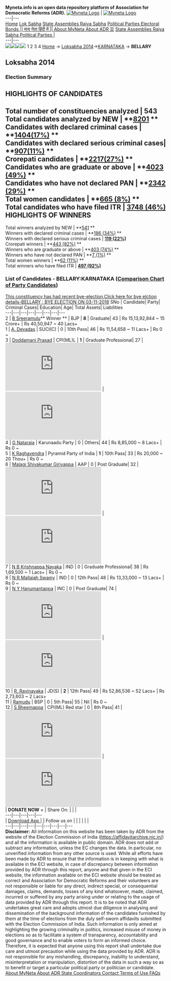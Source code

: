 **Myneta.info is an open data repository platform of Association for Democratic Reforms (ADR).**
[![Myneta Logo](https://www.myneta.info/lib/img/myneta-logo.png)](https://www.myneta.info/) | [![Myneta Logo](https://www.myneta.info/lib/img/adr-logo.png)](https://adrindia.org)  
---|---  
[Home](https://www.myneta.info/) [Lok Sabha](https://www.myneta.info/#ls "Lok Sabha") [ State Assemblies ](https://www.myneta.info/#sa "State Assemblies") [Rajya Sabha](https://www.myneta.info/#rs "Rajya Sabha") [Political Parties ](https://www.myneta.info/party "Political Parties") [ Electoral Bonds ](https://www.myneta.info/electoral_bonds "Electoral Bonds") [ || माय नेता हिंदी में || ](https://translate.google.co.in/translate?prev=hp&hl=en&js=y&u=www.myneta.info&sl=en&tl=hi&history_state0=) [ About MyNeta ](https://adrindia.org/content/about-myneta) [ About ADR ](https://adrindia.org/about-adr/who-we-are) [☰](javascript:void\(0\))
[ State Assemblies ](https://www.myneta.info/#sa "State Assemblies") [ Rajya Sabha ](https://www.myneta.info/#rs "Rajya Sabha") [ Political Parties ](https://www.myneta.info/party "Political Parties")
|   
---|---  
![](https://www.myneta.info/lib/img/banner/banner-1.png)![](https://www.myneta.info/lib/img/banner/banner-2.png)![](https://www.myneta.info/lib/img/banner/banner-3.png)![](https://www.myneta.info/lib/img/banner/banner-4.png)
1  2  3  4 
[Home](https://www.myneta.info/) → [Loksabha 2014](https://www.myneta.info/ls2014/)→[KARNATAKA](https://www.myneta.info/ls2014/index.php?action=show_constituencies&state_id=10) → **BELLARY**
### 
## Loksabha 2014
###  Election Summary 
HIGHLIGHTS OF CANDIDATES  
---  
Total number of constituencies analyzed |  543   
Total candidates analyzed by NEW | **[8201](https://www.myneta.info/ls2014/index.php?action=summary&subAction=candidates_analyzed&sort=candidate#summary) **  
Candidates with declared criminal cases | **[1404(17%)](https://www.myneta.info/ls2014/index.php?action=summary&subAction=crime&sort=candidate#summary) **  
Candidates with declared serious criminal cases| **[907(11%)](https://www.myneta.info/ls2014/index.php?action=summary&subAction=serious_crime&sort=candidate#summary) **  
Crorepati candidates | **[2217(27%)](https://www.myneta.info/ls2014/index.php?action=summary&subAction=crorepati&sort=candidate#summary) **  
Candidates who are graduate or above | **[4023 (49%)](https://www.myneta.info/ls2014/index.php?action=summary&subAction=education&sort=candidate#summary) **  
Candidates who have not declared PAN | **[2342 (29%)](https://www.myneta.info/ls2014/index.php?action=summary&subAction=without_pan&sort=candidate#summary) **  
Total women candidates | **[665 (8%)](https://www.myneta.info/ls2014/index.php?action=summary&subAction=women_candidate&sort=candidate#summary) **  
Total candidates who have filed ITR | [**3748 (46%)**](https://www.myneta.info/ls2014/index.php?action=summary&subAction=filed_itr&sort=candidate#summary)  
HIGHLIGHTS OF WINNERS  
---  
Total winners analyzed by NEW | **[541](https://www.myneta.info/ls2014/index.php?action=summary&subAction=winner_analyzed&sort=candidate#summary) **  
Winners with declared criminal cases | **[186 (34%)](https://www.myneta.info/ls2014/index.php?action=summary&subAction=winner_crime&sort=candidate#summary) **  
Winners with declared serious criminal cases | **[119 (22%)](https://www.myneta.info/ls2014/index.php?action=summary&subAction=winner_serious_crime&sort=candidate#summary)**  
Crorepati winners | **[443 (82%)](https://www.myneta.info/ls2014/index.php?action=summary&subAction=winner_crorepati&sort=candidate#summary) **  
Winners who are graduate or above | **[403 (74%)](https://www.myneta.info/ls2014/index.php?action=summary&subAction=winner_education&sort=candidate#summary) **  
Winners who have not declared PAN | **[7 (1%)](https://www.myneta.info/ls2014/index.php?action=summary&subAction=winner_without_pan&sort=candidate#summary) **  
Total women winners | **[62 (11%)](https://www.myneta.info/ls2014/index.php?action=summary&subAction=winner_women&sort=candidate#summary) **  
Total winners who have filed ITR | [**497 (92%)**](https://www.myneta.info/ls2014/index.php?action=summary&subAction=winner_filed_itr&sort=candidate#summary)  
### List of Candidates - BELLARY:KARNATAKA ([Comparison Chart of Party Candidates](https://www.myneta.info/ls2014/comparisonchart.php?constituency_id=132))
[This constituency has had recent bye-election,Click here for bye elction details-BELLARY : BYE ELECTION ON 03-11-2018](https://www.myneta.info/ls2014/index.php?action=show_candidates&constituency_id=572)
SNo | Candidate| Party| Criminal Cases| Education| Age| Total Assets| Liabilities  
---|---|---|---|---|---|---|---  
2  | [B Sreeramulu](https://www.myneta.info/ls2014/candidate.php?candidate_id=2162)** Winner ** | BJP | **8** | Graduate| 43 | Rs 15,13,92,844 ~ 15 Crore+ | Rs 40,50,947 ~ 40 Lacs+  
1  | [A. Devadas](https://www.myneta.info/ls2014/candidate.php?candidate_id=397) | SUCI(C) | 0 | 10th Pass| 46 | Rs 11,54,658 ~ 11 Lacs+ | Rs 0 ~   
3  | [Doddamani Prasad](https://www.myneta.info/ls2014/candidate.php?candidate_id=2158) | CPI(ML)L | **1** | Graduate Professional| 27 | ![](https://myneta.info/image_v2.php?myneta_folder=ls2014&candidate_id=2158&col=ta) | ![](https://myneta.info/image_v2.php?myneta_folder=ls2014&candidate_id=2158&col=lia)  
4  | [G Nataraja](https://www.myneta.info/ls2014/candidate.php?candidate_id=2156) | Karunaadu Party | 0 | Others| 44 | Rs 8,85,000 ~ 8 Lacs+ | Rs 0 ~   
5  | [K Raghavendra](https://www.myneta.info/ls2014/candidate.php?candidate_id=2157) | Pyramid Party of India | **1** | 10th Pass| 33 | Rs 20,000 ~ 20 Thou+ | Rs 0 ~   
6  | [Malagi Shivakumar Giriyappa](https://www.myneta.info/ls2014/candidate.php?candidate_id=2160) | AAP | 0 | Post Graduate| 32 | ![](https://myneta.info/image_v2.php?myneta_folder=ls2014&candidate_id=2160&col=ta) | ![](https://myneta.info/image_v2.php?myneta_folder=ls2014&candidate_id=2160&col=lia)  
7  | [N B Krishnappa Nayaka](https://www.myneta.info/ls2014/candidate.php?candidate_id=1188) | IND | 0 | Graduate Professional| 38 | Rs 1,69,500 ~ 1 Lacs+ | Rs 0 ~   
8  | [N R Mallaiah Swamy](https://www.myneta.info/ls2014/candidate.php?candidate_id=1189) | IND | 0 | 12th Pass| 48 | Rs 13,33,000 ~ 13 Lacs+ | Rs 0 ~   
9  | [N Y Hanumantappa](https://www.myneta.info/ls2014/candidate.php?candidate_id=2161) | INC | 0 | Post Graduate| 74 | ![](https://myneta.info/image_v2.php?myneta_folder=ls2014&candidate_id=2161&col=ta) | ![](https://myneta.info/image_v2.php?myneta_folder=ls2014&candidate_id=2161&col=lia)  
10  | [R. Ravinayaka](https://www.myneta.info/ls2014/candidate.php?candidate_id=2163) | JD(S) | **2** | 12th Pass| 49 | Rs 52,86,536 ~ 52 Lacs+ | Rs 2,73,603 ~ 2 Lacs+  
11  | [Ramudu](https://www.myneta.info/ls2014/candidate.php?candidate_id=2159) | BSP | 0 | 5th Pass| 55 | Nil | Rs 0 ~   
12  | [S Bheemappa](https://www.myneta.info/ls2014/candidate.php?candidate_id=2164) | CPI(ML) Red star | 0 | 8th Pass| 41 | ![](https://myneta.info/image_v2.php?myneta_folder=ls2014&candidate_id=2164&col=ta) | ![](https://myneta.info/image_v2.php?myneta_folder=ls2014&candidate_id=2164&col=lia)  
|  **DONATE NOW** × |  Share On:  | [](https://api.whatsapp.com/send?text=https%3A%2F%2Fmyneta.info%2Fpunjab2022%2Findex.php%3Faction%3Dshow_constituencies%26state_id%3D19) | [](https://www.facebook.com/sharer/sharer.php?u=https%3A%2F%2Fmyneta.info%2Fpunjab2022%2Findex.php%3Faction%3Dshow_constituencies%26state_id%3D19) | [](https://twitter.com/share?url=https%3A%2F%2Fmyneta.info%2Fpunjab2022%2Findex.php%3Faction%3Dshow_constituencies%26state_id%3D19)  
---|---|---|---|---  
| [ Download App ](https://play.google.com/store/apps/details?id=com.webrosoft.myneta1&pcampaignid=pcampaignidMKT-Other-global-all-co-prtnr-py-PartBadge-Mar2515-1) | [](https://play.google.com/store/apps/details?id=com.webrosoft.myneta1&pcampaignid=pcampaignidMKT-Other-global-all-co-prtnr-py-PartBadge-Mar2515-1) |  Follow us on  | [](https://www.facebook.com/adrindia.org/) | [](https://twitter.com/adrspeaks) | [](https://groups.google.com/g/national-election-watch?hl=en&pli=1) | [](https://www.instagram.com/adrspeaks/) | [](https://www.youtube.com/user/adrspeaks) | [](https://sharechat.com/profile/adrspeaks)  
---|---|---|---|---|---|---|---|---  
**Disclaimer:** All information on this website has been taken by ADR from the website of the Election Commission of India (https://affidavitarchive.nic.in/) and all the information is available in public domain. ADR does not add or subtract any information, unless the EC changes the data. In particular, no unverified information from any other source is used. While all efforts have been made by ADR to ensure that the information is in keeping with what is available in the ECI website, in case of discrepancy between information provided by ADR through this report, anyone and that given in the ECI website, the information available on the ECI website should be treated as correct and Association for Democratic Reforms and their volunteers are not responsible or liable for any direct, indirect special, or consequential damages, claims, demands, losses of any kind whatsoever, made, claimed, incurred or suffered by any party arising under or relating to the usage of data provided by ADR through this report. It is to be noted that ADR undertakes great care and adopts utmost due diligence in analysing and dissemination of the background information of the candidates furnished by them at the time of elections from the duly self-sworn affidavits submitted with the Election Commission of India. Such information is only aimed at highlighting the growing criminality in politics, increased misuse of money in elections so as to facilitate a system of transparency, accountability and good governance and to enable voters to form an informed choice. Therefore, it is expected that anyone using this report shall undertake due care and utmost precaution while using the data provided by ADR. ADR is not responsible for any mishandling, discrepancy, inability to understand, misinterpretation or manipulation, distortion of the data in such a way so as to benefit or target a particular political party or politician or candidate. 
[ About MyNeta ](https://adrindia.org/content/about-myneta) [ About ADR ](https://adrindia.org/about-adr/who-we-are) [ State Coordinators ](https://adrindia.org/about-adr/state-coordinators) [ Contact ](https://adrindia.org/contact-us) [ Terms of Use ](https://adrindia.org/content/adr-terms-use) [ FAQs ](https://adrindia.org/content/faqs)
